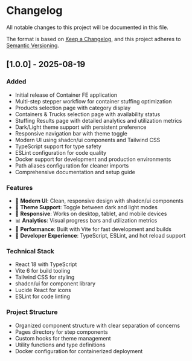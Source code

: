 # Changelog

All notable changes to this project will be documented in this file.

The format is based on [Keep a Changelog](https://keepachangelog.com/en/1.0.0/),
and this project adheres to [Semantic Versioning](https://semver.org/spec/v2.0.0.html).

## [1.0.0] - 2025-08-19

### Added
- Initial release of Container FE application
- Multi-step stepper workflow for container stuffing optimization
- Products selection page with category display
- Containers & Trucks selection page with availability status
- Stuffing Results page with detailed analytics and utilization metrics
- Dark/Light theme support with persistent preference
- Responsive navigation bar with theme toggle
- Modern UI using shadcn/ui components and Tailwind CSS
- TypeScript support for type safety
- ESLint configuration for code quality
- Docker support for development and production environments
- Path aliases configuration for cleaner imports
- Comprehensive documentation and setup guide

### Features
- 🎨 **Modern UI**: Clean, responsive design with shadcn/ui components
- 🌙 **Theme Support**: Toggle between dark and light modes
- 📱 **Responsive**: Works on desktop, tablet, and mobile devices
- 📊 **Analytics**: Visual progress bars and utilization metrics
- 🚀 **Performance**: Built with Vite for fast development and builds
- 🔧 **Developer Experience**: TypeScript, ESLint, and hot reload support

### Technical Stack
- React 18 with TypeScript
- Vite 6 for build tooling
- Tailwind CSS for styling
- shadcn/ui for component library
- Lucide React for icons
- ESLint for code linting

### Project Structure
- Organized component structure with clear separation of concerns
- Pages directory for step components
- Custom hooks for theme management
- Utility functions and type definitions
- Docker configuration for containerized deployment
